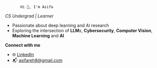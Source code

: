            Hi 👋, I'm Asifa
 
 <em>CS Undergrad | Learner </em> 
   
    
- Passionate about deep learning and AI research    
- Exploring the intersection of **LLM***s*, **Cybersecurity**, **Computer Vision**, **Machine Learning** and **AI**
  
 **Connect with me**
- 🌐 [LinkedIn](https://www.linkedin.com/in/s-asifa-896741250/)
- 📬 asifareh8@gmail.com
  





